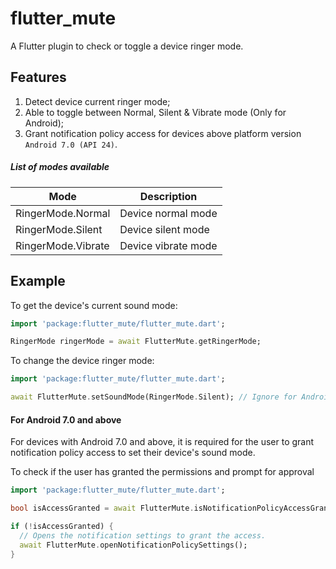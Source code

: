 # flutter_mute

A Flutter plugin to check or toggle a device ringer mode.

## Features
1. Detect device current ringer mode;
2. Able to toggle between Normal, Silent & Vibrate mode (Only for Android);
3. Grant notification policy access for devices above platform version `Android 7.0 (API 24)`.

##### List of modes available
| Mode  | Description |
|---|---|
| RingerMode.Normal  | Device normal mode  |
| RingerMode.Silent  | Device silent mode  |
| RingerMode.Vibrate  | Device vibrate mode  |

## Example
To get the device's current sound mode:
 
```dart
import 'package:flutter_mute/flutter_mute.dart';

RingerMode ringerMode = await FlutterMute.getRingerMode;
```

To change the device ringer mode:

```dart
import 'package:flutter_mute/flutter_mute.dart';

await FlutterMute.setSoundMode(RingerMode.Silent); // Ignore for Android < 7.0
```

#### For Android 7.0 and above
For devices with Android 7.0 and above, it is required for the user to grant notification policy access to set their device's sound mode. 

To check if the user has granted the permissions and prompt for approval
```dart
import 'package:flutter_mute/flutter_mute.dart';

bool isAccessGranted = await FlutterMute.isNotificationPolicyAccessGranted;

if (!isAccessGranted) {
  // Opens the notification settings to grant the access.
  await FlutterMute.openNotificationPolicySettings();
}
```